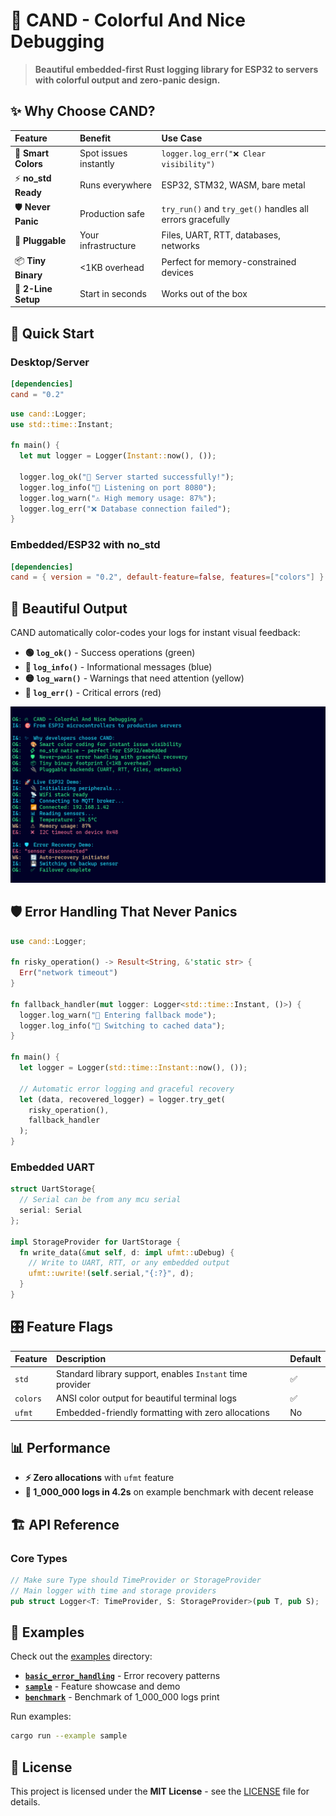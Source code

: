 # 🎯 CAND - Colorful And Nice Debugging

> **Beautiful embedded-first Rust logging library for ESP32 to servers with colorful output and zero-panic design.**


## ✨ **Why Choose CAND?**

| **Feature** | **Benefit** | **Use Case** |
| :-- | :-- | :-- |
| 🎨 **Smart Colors** | Spot issues instantly | `logger.log_err("❌ Clear visibility")` |
| ⚡ **no_std Ready** | Runs everywhere | ESP32, STM32, WASM, bare metal |
| 🛡️ **Never Panic** | Production safe | `try_run()` and `try_get()` handles all errors gracefully |
| 🔌 **Pluggable** | Your infrastructure | Files, UART, RTT, databases, networks |
| 📦 **Tiny Binary** | <1KB overhead | Perfect for memory-constrained devices |
| 🎯 **2-Line Setup** | Start in seconds | Works out of the box |

## 🚀 **Quick Start**

### **Desktop/Server**

```toml
[dependencies]
cand = "0.2"
```

```rust
use cand::Logger;
use std::time::Instant;

fn main() {
  let mut logger = Logger(Instant::now(), ());
    
  logger.log_ok("🚀 Server started successfully!");
  logger.log_info("📡 Listening on port 8080");
  logger.log_warn("⚠️ High memory usage: 87%");
  logger.log_err("❌ Database connection failed");
}
```


### **Embedded/ESP32 with no_std**

```toml
[dependencies]
cand = { version = "0.2", default-feature=false, features=["colors"] }
```


## 🎨 **Beautiful Output**

CAND automatically color-codes your logs for instant visual feedback:

- **🟢 `log_ok()`** - Success operations (green)
- **🔵 `log_info()`** - Informational messages (blue)
- **🟡 `log_warn()`** - Warnings that need attention (yellow)
- **🔴 `log_err()`** - Critical errors (red)

![sample of output](sample.png)

## 🛡️ **Error Handling That Never Panics**

```rust
use cand::Logger;

fn risky_operation() -> Result<String, &'static str> {
  Err("network timeout")
}

fn fallback_handler(mut logger: Logger<std::time::Instant, ()>) {
  logger.log_warn("🔄 Entering fallback mode");
  logger.log_info("💾 Switching to cached data");
}

fn main() {
  let logger = Logger(std::time::Instant::now(), ());
    
  // Automatic error logging and graceful recovery
  let (data, recovered_logger) = logger.try_get(
    risky_operation(),
    fallback_handler
  );
}


```

### **Embedded UART**

```rust
struct UartStorage{
  // Serial can be from any mcu serial
  serial: Serial 
};

impl StorageProvider for UartStorage {
  fn write_data(&mut self, d: impl ufmt::uDebug) {
    // Write to UART, RTT, or any embedded output
    ufmt::uwrite!(self.serial,"{:?}", d);
  }
}
```


## 🎛️ **Feature Flags**

| **Feature** | **Description** | **Default** |
| :-- | :-- | :-- |
| `std` | Standard library support, enables `Instant` time provider | ✅ |
| `colors` | ANSI color output for beautiful terminal logs | ✅ |
| `ufmt` | Embedded-friendly formatting with zero allocations | No |


## 📊 **Performance**

- **⚡ Zero allocations** with `ufmt` feature
- **🚀 1_000_000 logs in 4.2s** on example benchmark with decent release

## 🏗️ **API Reference**

### **Core Types**

```rust
// Make sure Type should TimeProvider or StorageProvider
// Main logger with time and storage providers
pub struct Logger<T: TimeProvider, S: StorageProvider>(pub T, pub S);

```

## 🧪 **Examples**

Check out the [examples](examples/) directory:

- **[`basic_error_handling`](examples/basic_error_handling.rs)** - Error recovery patterns
- **[`sample`](examples/sample.rs)** - Feature showcase and demo
- **[`benchmark`](examples/benchmark.rs)** - Benchmark of 1_000_000 logs print

Run examples:

```bash
cargo run --example sample
```

## 📄 **License**

This project is licensed under the **MIT License** - see the [LICENSE](LICENSE) file for details.
